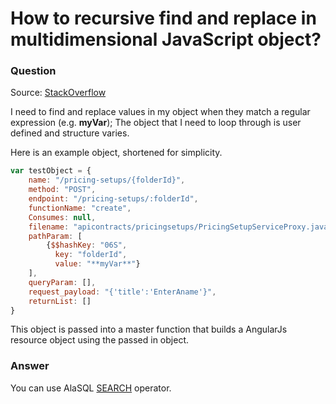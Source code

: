 # How to recursive find and replace in multidimensional JavaScript object?

### Question 

Source: [StackOverflow](http://stackoverflow.com/questions/29473526/recursive-find-and-replace-in-multidimensional-javascript-object)

I need to find and replace values in my object when they match a regular expression (e.g. **myVar**); The object that I need to loop through is user defined and structure varies.

Here is an example object, shortened for simplicity.
```js
var testObject = {
    name: "/pricing-setups/{folderId}", 
    method: "POST", 
    endpoint: "/pricing-setups/:folderId", 
    functionName: "create",
    Consumes: null,
    filename: "apicontracts/pricingsetups/PricingSetupServiceProxy.java",
    pathParam: [
        {$$hashKey: "06S",
          key: "folderId",
          value: "**myVar**"}
    ],
    queryParam: [],
    request_payload: "{'title':'EnterAname'}",
    returnList: []
}
```
This object is passed into a master function that builds a AngularJs resource object using the passed in object.

### Answer

You can use AlaSQL [SEARCH](Search) operator.